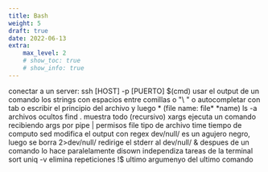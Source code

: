 ```yaml
---
title: Bash
weight: 5
draft: true
date: 2022-06-13
extra:
    max_level: 2
    # show_toc: true
    # show_info: true
---
```


conectar a un server: ssh [HOST] -p [PUERTO]
$(cmd) usar el output de un comando
los strings con espacios entre comillas o "\ " o autocompletar con tab o escribir el principio del archivo y luego * (file name: file* *name)
ls -a archivos ocultos
find . muestra todo (recursivo)
xargs ejecuta un comando recibiendo args por pipe |
permisos
file tipo de archivo
time tiempo de computo
sed modifica el output con regex
dev/null/ es un agujero negro, luego se borra
2>dev/null/ redirige el stderr al dev/null/
& despues de un comando lo hace paralelamente
disown independiza tareas de la terminal
sort
uniq -v elimina repeticiones
!$ ultimo argumenyo del ultimo comando
